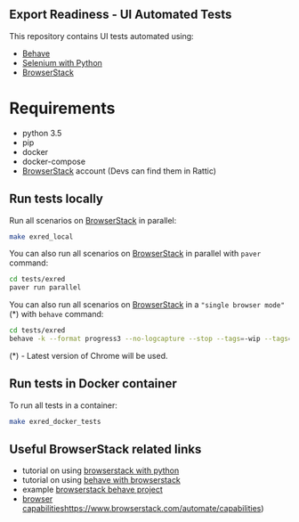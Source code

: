 Export Readiness - UI Automated Tests
-------------------------------------

This repository contains UI tests automated using:
* [Behave](https://pythonhosted.org/behave/)
* [Selenium with Python](https://selenium-python.readthedocs.io/)
* [BrowserStack](https://www.browserstack.com/automate) 


# Requirements

* python 3.5
* pip
* docker
* docker-compose
* [BrowserStack](https://www.browserstack.com/users/sign_up) account (Devs can find them in Rattic)


## Run tests locally

Run all scenarios on [BrowserStack](https://www.browserstack.com/automate) in parallel:

```bash
make exred_local
```

You can also run all scenarios on [BrowserStack](https://www.browserstack.com/automate) in parallel with `paver` command:
```bash
cd tests/exred
paver run parallel
```

You can also run all scenarios on [BrowserStack](https://www.browserstack.com/automate) in a `"single browser mode"` (*) with `behave` command: 
```bash
cd tests/exred
behave -k --format progress3 --no-logcapture --stop --tags=-wip --tags=-skip --tags=~fixme
```

(*) - Latest version of Chrome will be used.


## Run tests in Docker container

To run all tests in a container:

```bash
make exred_docker_tests
```


## Useful BrowserStack related links

* tutorial on using [browserstack with python](https://www.browserstack.com/automate/python)
* tutorial on using [behave with browserstack](https://www.browserstack.com/automate/behave)
* example [browserstack behave project](https://github.com/browserstack/behave-browserstack)
* [browser capabilities]()https://www.browserstack.com/automate/capabilities)